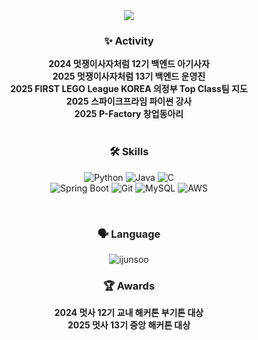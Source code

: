 <div align="center">
<img src="https://capsule-render.vercel.app/api?type=waving&color=1E90FF&height=200&section=header&text=Hi%20I'm%20Junsu&fontColor=ffffff&fontSize=50&animation=fadeIn" />

### ✨ **Activity**
**2024 멋쟁이사자처럼 12기 백엔드 아기사자** <br>
**2025 멋쟁이사자처럼 13기 백엔드 운영진** <br>
**2025 FIRST LEGO League KOREA 의정부 Top Class팀 지도** <br>
**2025 스파이크프라임 파이썬 강사** <br>
**2025 P-Factory 창업동아리** <br>
<br>

### 🛠 **Skills**
![Python](https://img.shields.io/badge/Python-3776AB?style=for-the-badge&logo=python&logoColor=white)
![Java](https://img.shields.io/badge/Java-007396?style=for-the-badge&logo=openjdk&logoColor=white)
![C](https://img.shields.io/badge/C-A8B9CC?style=for-the-badge&logo=c&logoColor=white) <br>
![Spring Boot](https://img.shields.io/badge/Spring%20Boot-6DB33F?style=for-the-badge&logo=spring-boot&logoColor=white) 
![Git](https://img.shields.io/badge/Git-F05032?style=for-the-badge&logo=git&logoColor=white)
![MySQL](https://img.shields.io/badge/MySQL-4479A1?style=for-the-badge&logo=mysql&logoColor=white)
![AWS](https://img.shields.io/badge/AWS-232F3E?style=for-the-badge&logo=amazonaws&logoColor=white)


<br>

### 🗣️ **Language**

<p><img src="https://github-readme-stats.vercel.app/api/top-langs?username=ijunsoo&show_icons=true&locale=en&layout=compact" alt="ijunsoo" /></p>


### 🏆 **Awards**
**2024 멋사 12기 교내 해커톤 부기톤 대상** <br>
**2025 멋사 13기 중앙 해커톤 대상** <br>
